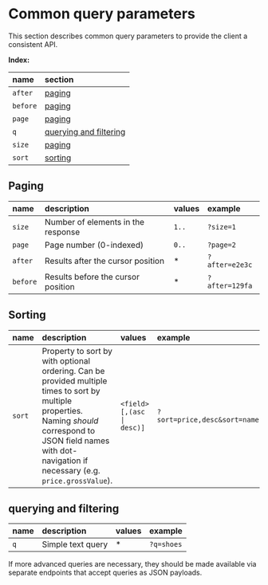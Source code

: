 # Common query parameters

This section describes common query parameters to provide the client a consistent API.

**Index:**

| name     | section                                           |
| :------- | :------------------------------------------------ |
| `after`  | [paging](#paging)                                 |
| `before` | [paging](#paging)                                 |
| `page`   | [paging](#paging)                                 |
| `q`      | [querying and filtering](#querying-and-filtering) |
| `size`   | [paging](#paging)                                 |
| `sort`   | [sorting](#sorting)                               |

## Paging

| name     | description                        | values | example        |
| :------- | :--------------------------------- | :----- | :------------- |
| `size`   | Number of elements in the response | `1..`  | `?size=1`      |
| `page`   | Page number (0-indexed)            | `0..`  | `?page=2`      |
| `after`  | Results after the cursor position  | \*     | `?after=e2e3c` |
| `before` | Results before the cursor position | \*     | `?after=129fa` |

## Sorting

| name   | description                                                                                                                                                                                                           | values                    | example                      |
| :----- | :-------------------------------------------------------------------------------------------------------------------------------------------------------------------------------------------------------------------- | :------------------------ | :--------------------------- |
| `sort` | Property to sort by with optional ordering. Can be provided multiple times to sort by multiple properties. Naming _should_ correspond to JSON field names with dot-navigation if necessary (e.g. `price.grossValue`). | `<field>[,(asc \| desc)]` | `?sort=price,desc&sort=name` |

## querying and filtering

| name | description       | values | example    |
| :--- | :---------------- | :----- | :--------- |
| `q`  | Simple text query | \*     | `?q=shoes` |

If more advanced queries are necessary, they should be made available via separate endpoints that accept queries as JSON payloads.
